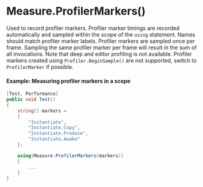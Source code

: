 # Measure.ProfilerMarkers()

Used to record profiler markers. Profiler marker timings are recorded automatically and sampled within the scope of the `using` statement. Names should match profiler marker labels. Profiler markers are sampled once per frame. Sampling the same profiler marker per frame will result in the sum of all invocations. Note that deep and editor profiling is not available. Profiler markers created using `Profiler.BeginSample()` are not supported, switch to `ProfilerMarker` if possible. 

#### Example: Measuring profiler markers in a scope

``` csharp
[Test, Performance]
public void Test()
{
    string[] markers =
    {
        "Instantiate",
        "Instantiate.Copy",
        "Instantiate.Produce",
        "Instantiate.Awake"
    };

    using(Measure.ProfilerMarkers(markers))
    {
        ...
    }
}
```
